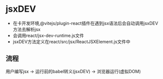 # jsxDEV

- 在卡开发环境,@vitejs/plugin-react插件在遇到jsx语法后会自动调用jsxDEV方法去解析jsx
- 会调用react/jsx-dev-runtime.js文件
- jsxDEV方法定义在react/src/jsx/ReactJSXElement.js文件中

## 流程
用户编写jsx -> 运行前的babel转义(jsxDEV) -> 浏览器运行(虚拟DOM)